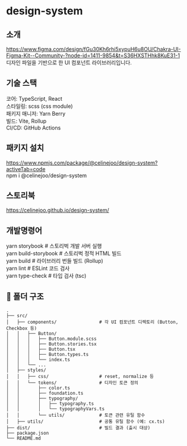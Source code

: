 # design-system

## 소개

https://www.figma.com/design/fGu30Kh6rhi5xypuH6u8OU/Chakra-UI-Figma-Kit--Community-?node-id=1411-9854&t=S36HXSTHhk8KuE31-1</br>
디자인 파일을 기반으로 한 UI 컴포넌트 라이브러리입니다.

## 기술 스택

코어: TypeScript, React </br>
스타일링: scss (css module) </br>
패키지 매니저: Yarn Berry</br>
빌드: Vite, Rollup </br>
CI/CD: GitHub Actions </br>

## 패키지 설치

https://www.npmjs.com/package/@celinejoo/design-system?activeTab=code</br>
npm i @celinejoo/design-system

## 스토리북

https://celinejoo.github.io/design-system/

## 개발명령어

yarn storybook # 스토리벅 개발 서버 실행</br>
yarn build-storybook # 스토리벅 정적 HTML 빌드</br>
yarn build # 라이브러리 번들 빌드 (Rollup)</br>
yarn lint # ESLint 코드 검사</br>
yarn type-check # 타입 검사 (tsc)

## 📁 폴더 구조

```
.
├── src/
│   ├── components/                # 각 UI 컴포넌트 디렉토리 (Button, Checkbox 등)
│   │   ├── Button/
│   │   │   ├── Button.module.scss
│   │   │   ├── Button.stories.tsx
│   │   │   ├── Button.tsx
│   │   │   ├── Button.types.ts
│   │   │   └── index.ts
│   │   └── ...
│   ├── styles/
│   │   ├── css/                   # reset, normalize 등
│   │   └── tokens/                # 디자인 토큰 정의
│   │       ├── color.ts
│   │       ├── foundation.ts
│   │       ├── typography/
│   │       │   ├── typography.ts
│   │       │   └── typographyVars.ts
│   │       └── utils/             # 토큰 관련 유틸 함수
│   ├── utils/                     # 공통 유틸 함수 (예: cx.ts)
├── dist/                          # 빌드 결과 (출시 대상)
├── package.json
└── README.md
```
